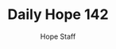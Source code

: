 ---
image: /assets/img/daily-hope-default-artwork.png
title: Daily Hope 142
number: 142
categories:
  - Daily Hope
author: Hope Staff
notes: Daily Hope 142
embed: >-
  <iframe src="https://open.spotify.com/embed/episode/1jzubS85IaUg1xaVklFh05?utm_source=generator" width="400px" height="102px" frameborder=“0" scrolling=“no”></iframe>
---